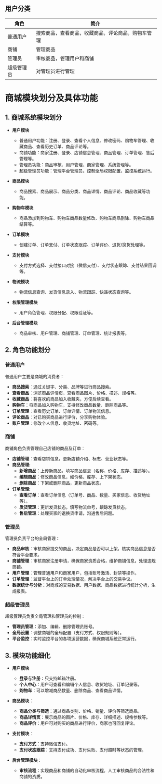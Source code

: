 ## 用户分类

| 角色           | 简介                                                |
| -------------- | --------------------------------------------------- |
| 普通用户       | 搜索商品，查看商品，收藏商品，评论商品，购物车管理   |
| 商铺           | 管理商品                                             |
| 管理员         | 审核商品，管理用户和商铺                            |
| 超级管理员     | 对管理员进行管理                                     |

# 商城模块划分及具体功能

## 1. 商城系统模块划分

- **用户模块**
  - 普通用户功能：注册、登录、查看个人信息、修改密码、购物车管理、收藏商品、查看历史订单、商品评论等。
  - 商铺功能：商家注册、登录、店铺信息管理、商品管理、订单管理、售后管理等。
  - 管理员功能：商品审核、用户管理、商家管理、系统管理等。
  - 超级管理员功能：管理平台管理员，控制全局权限配置，监控系统运行。

- **商品模块**
  - 商品搜索、商品展示、商品分类、商品详情、商品评论、商品收藏等功能。

- **购物车模块**
  - 商品添加到购物车、购物车商品数量修改、购物车商品删除、购物车商品结算等。

- **订单模块**
  - 创建订单、订单支付、订单状态跟踪、订单评价、退货/换货处理等。

- **支付模块**
  - 支付方式选择、支付接口对接（微信支付）、支付状态跟踪、支付结果回调等。

- **物流模块**
  - 物流信息查询、发货信息录入、物流跟踪、快递状态查询等。

- **权限管理模块**
  - 用户角色管理、权限分配、权限验证等。

- **后台管理模块**
  - 商品审核、用户管理、商铺管理、订单管理、统计报表等。

## 2. 角色功能划分

### 普通用户
普通用户主要是商城的消费者：

- **商品搜索**：通过关键字、分类、品牌等进行商品搜索。
- **查看商品**：浏览商品详情页，查看商品图片、价格、描述、规格等。
- **收藏商品**：将喜欢的商品加入收藏夹，方便后续查看。
- **购物车**：将商品加入购物车，支持修改商品数量、删除商品等。
- **订单管理**：查看历史订单、订单详情、订单物流信息。
- **评论商品**：对已购买商品进行评价，分享购物体验。
- **账户管理**：修改个人信息、收货地址、密码等。

### 商铺
商铺角色负责管理自己店铺的商品及订单：

- **店铺管理**：查看店铺信息，更新店铺介绍、标志、营业状态等。
- **商品管理**:
  - **新增商品**：上传新商品，填写商品信息（名称、价格、库存、描述等）。
  - **编辑商品**：修改商品信息，如价格、库存、上下架状态。
  - **删除商品**：下架或删除商品，更新商品状态。
- **订单管理**:
  - **查看订单**：查看订单信息（订单号、商品、数量、买家信息、收货地址等）。
  - **发货管理**：更新发货状态，填写物流单号，跟踪发货状态。
  - **售后管理**：处理买家的退换货申请，沟通售后问题。

### 管理员 
管理员负责平台的全局管理：

- **商品审核**：审核商家提交的商品，决定商品是否可以上架，核实商品信息是否符合平台要求。
- **商铺管理**：审核商家注册申请，确保商家资质合格，维护商铺信息，处理违规商铺。
- **用户管理**：管理普通用户和商家用户，包括账号激活、封禁等操作。
- **订单管理**：监督平台上的订单处理情况，解决平台上的交易争议。
- **数据统计与分析**：对商城的交易数据、用户数据、商品数据进行统计分析，生成报表。

### 超级管理员
超级管理员负责全局管理和管理员的控制：

- **管理员管理**：添加、编辑、删除管理员账号。
- **全局设置**：调整商城的全局配置（支付方式、权限规则等）。
- **平台监控**：实时监控平台的各项运营数据，确保商城系统正常运行。

## 3. 模块功能细化

- **用户模块**
  - **登录与注册**：只支持邮箱注册。
  - **个人中心**：用户可查看和编辑个人信息、收货地址、订单记录等。
  - **购物车**：可以增减商品数量、删除商品、查看商品详情。
  
- **商品模块**：
  - **商品分类与筛选**：通过商品类别、价格、销量、评价等筛选商品。
  - **商品详情页**：展示商品的图片、价格、库存、详细描述、规格参数等。
  - **商品评价**：用户可对购买的商品进行评价，商家也可回复评论。

- **支付模块**：
  - **支付方式**：支持微信支付。
  - **支付状态跟踪**：支持支付成功、支付失败、支付超时等状态的管理。

- **后台管理模块**：
  - **审核流程**：实现商品和商铺的自动化审核流程，人工审核商品的合法性和商铺的资质。
